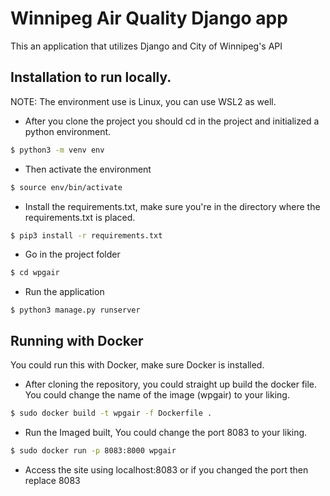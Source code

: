 # Winnipeg Air Quality Django app

This an application that utilizes Django and City of Winnipeg's API

## Installation to run locally.
NOTE: The environment use is Linux, you can use WSL2 as well.

- After you clone the project you should cd in the project and initialized a python environment.
```bash
$ python3 -m venv env
```

- Then activate the environment
```bash
$ source env/bin/activate
```

- Install the requirements.txt, make sure you're in the directory where the requirements.txt is placed.
```bash
$ pip3 install -r requirements.txt
```

- Go in the project folder
```bash
$ cd wpgair
```

- Run the application
```
$ python3 manage.py runserver
```

## Running with Docker

You could run this with Docker, make sure Docker is installed.

- After cloning the repository, you could straight up build the docker file. You could change the name of the image (wpgair) to your liking.
```bash
$ sudo docker build -t wpgair -f Dockerfile .
```

- Run the Imaged built, You could change the port 8083 to your liking.
```bash
$ sudo docker run -p 8083:8000 wpgair
```

- Access the site using localhost:8083 or if you changed the port then replace 8083